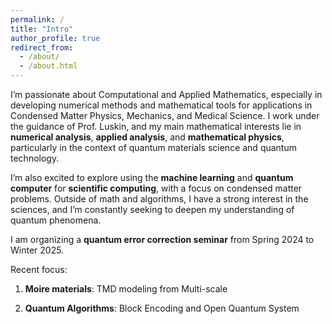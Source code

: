 ```yaml
---
permalink: /
title: "Intro"
author_profile: true
redirect_from: 
  - /about/
  - /about.html
---
```


I’m passionate about Computational and Applied Mathematics, especially in developing numerical methods and mathematical tools for applications in Condensed Matter Physics, Mechanics, and Medical Science. I work under the guidance of Prof. Luskin, and my main mathematical interests lie in __numerical analysis__, __applied analysis__, and __mathematical physics__, particularly in the context of quantum materials science and quantum technology.

I’m also excited to explore using the __machine learning__ and __quantum computer__ for __scientific computing__, with a focus on condensed matter problems. Outside of math and algorithms, I have a strong interest in the sciences, and I’m constantly seeking to deepen my understanding of quantum phenomena.

I am organizing a __quantum error correction seminar__ from Spring 2024 to Winter 2025. 

Recent focus:

1. __Moire materials__: TMD modeling from Multi-scale

2. __Quantum Algorithms__: Block Encoding and Open Quantum System







